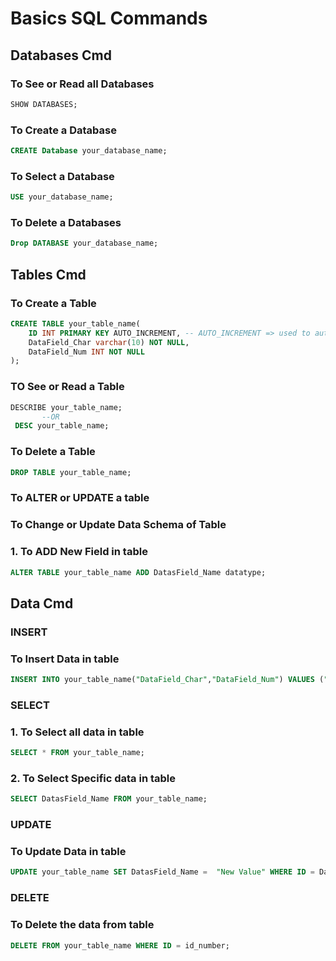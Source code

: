# Basics SQL Commands

## Databases Cmd

### To See or Read all Databases

```sql
SHOW DATABASES;
```

### To Create a Database

```sql
CREATE Database your_database_name;
```

### To Select a Database

```sql
USE your_database_name;
```

### To Delete a Databases

```sql
Drop DATABASE your_database_name;
```

## Tables Cmd

### To Create a Table

```sql
CREATE TABLE your_table_name(
    ID INT PRIMARY KEY AUTO_INCREMENT, -- AUTO_INCREMENT => used to automatically generate a unique number for each new record.
    DataField_Char varchar(10) NOT NULL,
    DataField_Num INT NOT NULL
);
```

### TO See or Read a Table

```sql
DESCRIBE your_table_name;
       --OR
 DESC your_table_name;
```

### To Delete a Table

```sql
DROP TABLE your_table_name;
```

### To ALTER or UPDATE a table

### To Change or Update Data Schema of Table

### 1. To ADD New Field in table

```sql
ALTER TABLE your_table_name ADD DatasField_Name datatype;
```

## Data Cmd

### INSERT

### To Insert Data in table

```sql
INSERT INTO your_table_name("DataField_Char","DataField_Num") VALUES ("Hi",3)
```

### SELECT

### 1. To Select all data in table

```sql
SELECT * FROM your_table_name;
```

### 2. To Select Specific data in table

```sql
SELECT DatasField_Name FROM your_table_name;
```

### UPDATE

### To Update Data in table

```sql
UPDATE your_table_name SET DatasField_Name =  "New Value" WHERE ID = DatasField_Name_ID;
```

### DELETE

### To Delete the data from table

```sql
DELETE FROM your_table_name WHERE ID = id_number;
```

